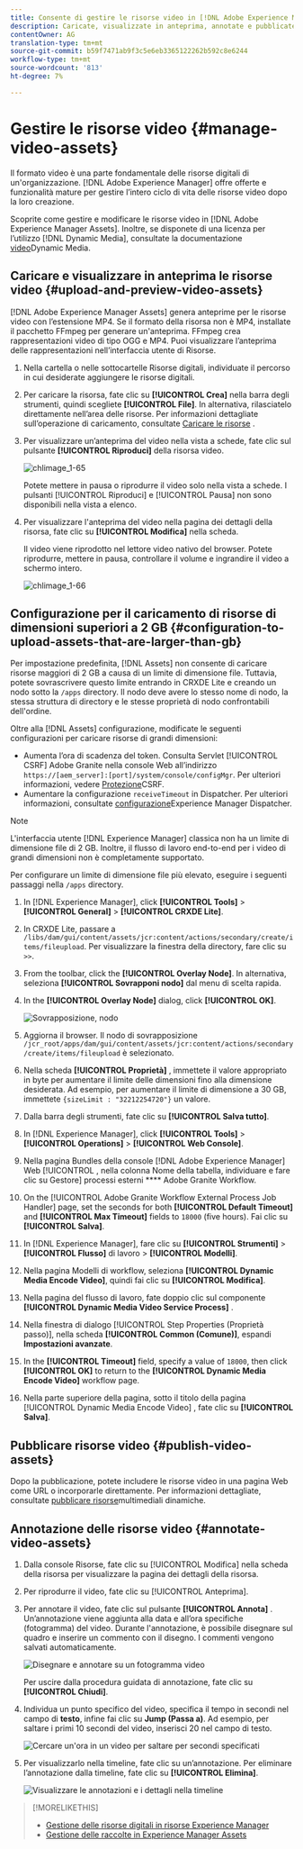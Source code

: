 ```yaml
---
title: Consente di gestire le risorse video in [!DNL Adobe Experience Manager].
description: Caricate, visualizzate in anteprima, annotate e pubblicate le risorse video in [!DNL Adobe Experience Manager].
contentOwner: AG
translation-type: tm+mt
source-git-commit: b59f7471ab9f3c5e6eb3365122262b592c8e6244
workflow-type: tm+mt
source-wordcount: '813'
ht-degree: 7%

---
```



# Gestire le risorse video {#manage-video-assets}

Il formato video è una parte fondamentale delle risorse digitali di un&#39;organizzazione. [!DNL Adobe Experience Manager] offre offerte e funzionalità mature per gestire l’intero ciclo di vita delle risorse video dopo la loro creazione.

Scoprite come gestire e modificare le risorse video in [!DNL Adobe Experience Manager Assets]. Inoltre, se disponete di una licenza per l’utilizzo [!DNL Dynamic Media], consultate la documentazione [video](/help/assets/video.md)Dynamic Media.

## Caricare e visualizzare in anteprima le risorse video {#upload-and-preview-video-assets}

[!DNL Adobe Experience Manager Assets] genera anteprime per le risorse video con l’estensione MP4. Se il formato della risorsa non è MP4, installate il pacchetto FFmpeg per generare un&#39;anteprima. FFmpeg crea rappresentazioni video di tipo OGG e MP4. Puoi visualizzare l’anteprima delle rappresentazioni nell’interfaccia utente di Risorse.

1. Nella cartella o nelle sottocartelle Risorse digitali, individuate il percorso in cui desiderate aggiungere le risorse digitali.
1. Per caricare la risorsa, fate clic su **[!UICONTROL Crea]** nella barra degli strumenti, quindi scegliete **[!UICONTROL File]**. In alternativa, rilasciatelo direttamente nell’area delle risorse. Per informazioni dettagliate sull’operazione di caricamento, consultate [Caricare le risorse](managing-assets-touch-ui.md#uploading-assets) .
1. Per visualizzare un’anteprima del video nella vista a schede, fate clic sul pulsante **[!UICONTROL Riproduci]** della risorsa video.

   ![chlimage_1-65](assets/chlimage_1-201.png)

   Potete mettere in pausa o riprodurre il video solo nella vista a schede. I pulsanti [!UICONTROL Riproduci] e [!UICONTROL Pausa] non sono disponibili nella vista a elenco.

1. Per visualizzare l&#39;anteprima del video nella pagina dei dettagli della risorsa, fate clic su **[!UICONTROL Modifica]** nella scheda.

   Il video viene riprodotto nel lettore video nativo del browser. Potete riprodurre, mettere in pausa, controllare il volume e ingrandire il video a schermo intero.

   ![chlimage_1-66](assets/chlimage_1-202.png)

## Configurazione per il caricamento di risorse di dimensioni superiori a 2 GB {#configuration-to-upload-assets-that-are-larger-than-gb}

Per impostazione predefinita, [!DNL Assets] non consente di caricare risorse maggiori di 2 GB a causa di un limite di dimensione file. Tuttavia, potete sovrascrivere questo limite entrando in CRXDE Lite e creando un nodo sotto la `/apps` directory. Il nodo deve avere lo stesso nome di nodo, la stessa struttura di directory e le stesse proprietà di nodo confrontabili dell&#39;ordine.

Oltre alla [!DNL Assets] configurazione, modificate le seguenti configurazioni per caricare risorse di grandi dimensioni:

* Aumenta l’ora di scadenza del token. Consulta Servlet [!UICONTROL CSRF] Adobe Granite nella console Web all’indirizzo `https://[aem_server]:[port]/system/console/configMgr`. Per ulteriori informazioni, vedere [Protezione](/help/sites-developing/csrf-protection.md)CSRF.
* Aumentare la configurazione `receiveTimeout` in Dispatcher. Per ulteriori informazioni, consultate [configurazione](https://docs.adobe.com/content/help/en/experience-manager-dispatcher/using/configuring/dispatcher-configuration.html#renders-options)Experience Manager Dispatcher.

>[!NOTE]
>
>L&#39;interfaccia utente [!DNL Experience Manager] classica non ha un limite di dimensione file di 2 GB. Inoltre, il flusso di lavoro end-to-end per i video di grandi dimensioni non è completamente supportato.

Per configurare un limite di dimensione file più elevato, eseguire i seguenti passaggi nella `/apps` directory.

1. In [!DNL Experience Manager], click **[!UICONTROL Tools]** > **[!UICONTROL General]** > **[!UICONTROL CRXDE Lite]**.
1. In CRXDE Lite, passare a `/libs/dam/gui/content/assets/jcr:content/actions/secondary/create/items/fileupload`. Per visualizzare la finestra della directory, fare clic su `>>`.
1. From the toolbar, click the **[!UICONTROL Overlay Node]**. In alternativa, seleziona **[!UICONTROL Sovrapponi nodo]** dal menu di scelta rapida.
1. In the **[!UICONTROL Overlay Node]** dialog, click **[!UICONTROL OK]**.

   ![Sovrapposizione, nodo](assets/overlay-node-path.png)

1. Aggiorna il browser. Il nodo di sovrapposizione `/jcr_root/apps/dam/gui/content/assets/jcr:content/actions/secondary/create/items/fileupload` è selezionato.
1. Nella scheda **[!UICONTROL Proprietà]** , immettete il valore appropriato in byte per aumentare il limite delle dimensioni fino alla dimensione desiderata. Ad esempio, per aumentare il limite di dimensione a 30 GB, immettete `{sizeLimit : "32212254720"}` un valore.

1. Dalla barra degli strumenti, fate clic su **[!UICONTROL Salva tutto]**.
1. In [!DNL Experience Manager], click **[!UICONTROL Tools]** > **[!UICONTROL Operations]** > **[!UICONTROL Web Console]**.
1. Nella pagina Bundles della console [!DNL Adobe Experience Manager] Web [!UICONTROL , nella colonna Nome della tabella, individuare e fare clic su Gestore] processi esterni **** Adobe Granite Workflow.
1. On the [!UICONTROL Adobe Granite Workflow External Process Job Handler] page, set the seconds for both **[!UICONTROL Default Timeout]** and **[!UICONTROL Max Timeout]** fields to `18000` (five hours). Fai clic su **[!UICONTROL Salva]**.
1. In [!DNL Experience Manager], fare clic su **[!UICONTROL Strumenti]** > **[!UICONTROL Flusso]** di lavoro > **[!UICONTROL Modelli]**.
1. Nella pagina Modelli di workflow, seleziona **[!UICONTROL Dynamic Media Encode Video]**, quindi fai clic su **[!UICONTROL Modifica]**.
1. Nella pagina del flusso di lavoro, fate doppio clic sul componente **[!UICONTROL Dynamic Media Video Service Process]** .
1. Nella finestra di dialogo [!UICONTROL Step Properties (Proprietà passo)], nella scheda **[!UICONTROL Common (Comune)]**, espandi **Impostazioni avanzate**.
1. In the **[!UICONTROL Timeout]** field, specify a value of `18000`, then click **[!UICONTROL OK]** to return to the **[!UICONTROL Dynamic Media Encode Video]** workflow page.
1. Nella parte superiore della pagina, sotto il titolo della pagina [!UICONTROL Dynamic Media Encode Video] , fate clic su **[!UICONTROL Salva]**.

## Pubblicare risorse video {#publish-video-assets}

Dopo la pubblicazione, potete includere le risorse video in una pagina Web come URL o incorporarle direttamente. Per informazioni dettagliate, consultate [pubblicare risorse](/help/assets/publishing-dynamicmedia-assets.md)multimediali dinamiche.

## Annotazione delle risorse video {#annotate-video-assets}

1. Dalla console Risorse, fate clic su [!UICONTROL Modifica] nella scheda della risorsa per visualizzare la pagina dei dettagli della risorsa.
1. Per riprodurre il video, fate clic su [!UICONTROL Anteprima].
1. Per annotare il video, fate clic sul pulsante **[!UICONTROL Annota]** . Un’annotazione viene aggiunta alla data e all’ora specifiche (fotogramma) del video. Durante l&#39;annotazione, è possibile disegnare sul quadro e inserire un commento con il disegno. I commenti vengono salvati automaticamente.

   ![Disegnare e annotare su un fotogramma video](assets/annotate-video.png)

   Per uscire dalla procedura guidata di annotazione, fate clic su **[!UICONTROL Chiudi]**.

1. Individua un punto specifico del video, specifica il tempo in secondi nel campo di **testo**, infine fai clic su **Jump (Passa a)**. Ad esempio, per saltare i primi 10 secondi del video, inserisci 20 nel campo di testo.

   ![Cercare un&#39;ora in un video per saltare per secondi specificati](assets/seek-in-video.png)

1. Per visualizzarlo nella timeline, fate clic su un’annotazione. Per eliminare l’annotazione dalla timeline, fate clic su **[!UICONTROL Elimina]**.

   ![Visualizzare le annotazioni e i dettagli nella timeline](assets/timeline-view-annotation.png)

>[!MORELIKETHIS]
>
>* [Gestione delle risorse digitali in  risorse Experience Manager](/help/assets/managing-assets-touch-ui.md)
>* [Gestione delle raccolte in  Experience Manager Assets](/help/assets/managing-collections-touch-ui.md)

